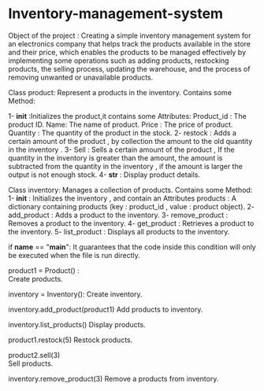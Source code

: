 # Inventory-management-system
Object of the project :
Creating a simple inventory management system for an electronics company that helps track the products available in the store and their price, which enables the products to be managed effectively by implementing some operations such as adding products, restocking products, the selling process, updating the warehouse, and the process of removing unwanted or unavailable products.

Class product:
Represent a products in the inventory.
Contains some Method:

1- __init__ :Initializes the product,it contains some Attributes:
Product_id : The product ID.
Name: The name of product.
Price : The price of product.
Quantity : The quantity of the product in the stock.
2- restock : Adds a certain amount of the product , by collection the amount to the old quantity in the inventory .
3- Sell : Sells a certain amount of the product , If the quantity in the inventory is greater than the amount, the amount is subtracted from the quantity in the inventory  , if the amount is larger the output is not enough stock.
4- __str__ : Display product details.

Class inventory:
Manages a collection of products.
Contains some Method:
1- __init__ : Initializes the inventory , and contain an Attributes products : A dictionary containing products (key : product_id , value : product object).
2- add_product : Adds a product to the inventory.
3- remove_product : Removes a product to the inventory.
4- get_product : Retrieves a product to the inventory. 
5- list_product : Displays all products to the inventory.

if __name__ == "__main__":
It guarantees that the code inside this condition will only be executed when the file is run directly.

product1 = Product() :  
Create products.

inventory = Inventory():
Create inventory.

inventory.add_product(product1)
Add products to inventory.

inventory.list_products()
Display products.

product1.restock(5)
Restock products.

product2.sell(3)  
Sell products.

inventory.remove_product(3)
Remove a products from inventory.


